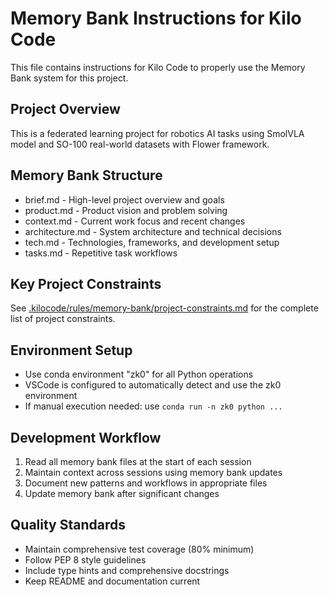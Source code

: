 # Memory Bank Instructions for Kilo Code

This file contains instructions for Kilo Code to properly use the Memory Bank system for this project.

## Project Overview
This is a federated learning project for robotics AI tasks using SmolVLA model and SO-100 real-world datasets with Flower framework.

## Memory Bank Structure
- brief.md - High-level project overview and goals
- product.md - Product vision and problem solving
- context.md - Current work focus and recent changes
- architecture.md - System architecture and technical decisions
- tech.md - Technologies, frameworks, and development setup
- tasks.md - Repetitive task workflows

## Key Project Constraints

See [.kilocode/rules/memory-bank/project-constraints.md](.kilocode/rules/memory-bank/project-constraints.md) for the complete list of project constraints.

## Environment Setup
- Use conda environment "zk0" for all Python operations
- VSCode is configured to automatically detect and use the zk0 environment
- If manual execution needed: use `conda run -n zk0 python ...`

## Development Workflow
1. Read all memory bank files at the start of each session
2. Maintain context across sessions using memory bank updates
3. Document new patterns and workflows in appropriate files
4. Update memory bank after significant changes

## Quality Standards
- Maintain comprehensive test coverage (80% minimum)
- Follow PEP 8 style guidelines
- Include type hints and comprehensive docstrings
- Keep README and documentation current